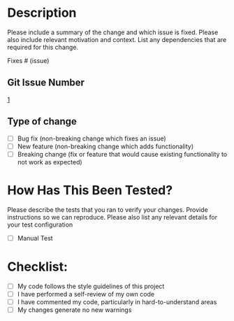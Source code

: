 # Description

Please include a summary of the change and which issue is fixed. Please also include relevant motivation and context. List any dependencies that are required for this change.

Fixes # (issue)

## Git Issue Number

[1](https://github.com/Muhtasim-Fuad-Showmik/LeaseLifestyles/issues/1)

## Type of change

- [ ] Bug fix (non-breaking change which fixes an issue)
- [ ] New feature (non-breaking change which adds functionality)
- [ ] Breaking change (fix or feature that would cause existing functionality to not work as expected)
<!-- - [ ] This change requires a documentation update -->

# How Has This Been Tested?

Please describe the tests that you ran to verify your changes. Provide instructions so we can reproduce. Please also list any relevant details for your test configuration

- [ ] Manual Test
  <!-- - [ ] Unit Test -->
  <!-- - [ ] Integration Test -->

# Checklist:

- [ ] My code follows the style guidelines of this project
- [ ] I have performed a self-review of my own code
- [ ] I have commented my code, particularly in hard-to-understand areas
- [ ] My changes generate no new warnings
  <!-- - [ ] I have made corresponding changes to the documentation -->
  <!-- - [ ] I have added tests that prove my fix is effective or that my feature works -->
  <!-- - [ ] New and existing unit tests pass locally with my changes -->
  <!-- - [ ] Any dependent changes have been merged and published in downstream modules -->
